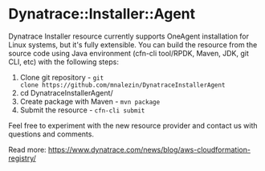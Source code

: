 # Dynatrace::Installer::Agent

Dynatrace Installer resource currently supports OneAgent installation for Linux systems, but it's fully extensible. 
You can build the resource from the source code using Java environment (cfn-cli tool/RPDK, Maven, JDK, git CLI, etc) with the following steps:

1. Clone git repository - ```git clone https://github.com/mnalezin/DynatraceInstallerAgent```
1. cd DynatraceInstallerAgent/
1. Create package with Maven - ```mvn package```
1. Submit the resource - ```cfn-cli submit```

Feel free to experiment with the new resource provider and contact us with questions and comments.

Read more: https://www.dynatrace.com/news/blog/aws-cloudformation-registry/

